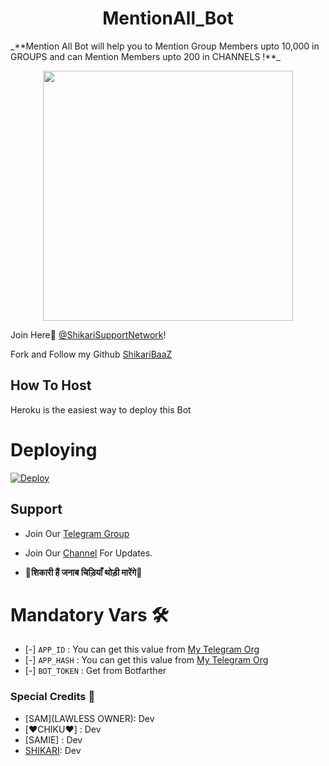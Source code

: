 <h1 align="center"><b><b>MentionAll_Bot</b></b></h1>
_**Mention All Bot will help you to Mention Group Members upto 10,000 in GROUPS and can Mention Members upto 200 in CHANNELS !**_

<p align="center"><a href="https://t.me/ShikariSupportNetwork"><img src="https://telegra.ph/file/5659bd87170bdcbe5ee44.jpg" width="400"></a></p>

Join Here💖 [@ShikariSupportNetwork](https://t.me/ShikariSupportNetwork)!
    
Fork and Follow my Github [ShikariBaaZ](https://github.com/ShikariBaaZ)

## How To Host
Heroku is the easiest way to deploy this Bot

# Deploying
[![Deploy](https://www.herokucdn.com/deploy/button.svg)](https://heroku.com/deploy?template=https://github.com/The-BrotherHood-Council/Pinger_Bot)

## Support   

- Join Our [Telegram Group](https://t.me/ShikariSupportNetwork) 
- Join Our [Channel](https://t.me/The_SHIKARI_Network) For Updates.

-  🦅**शिकारी हैं जनाब चिड़ियाँ थोड़ी मारेंगे**🦅

# Mandatory Vars 🛠

- [-] `APP_ID` :   You can get this value from [My Telegram Org](https://my.telegram.org/)
- [-] `APP_HASH` :   You can get this value from [My Telegram Org](https://my.telegram.org/)
- [-] `BOT_TOKEN` : Get from Botfarther

### Special Credits 💖
- [SAM](LAWLESS OWNER): Dev
- [❤️CHIKU❤️] : Dev
- [SAMIE] : Dev
- [SHIKARI](https://github.com/ShikariBaaZ): Dev
